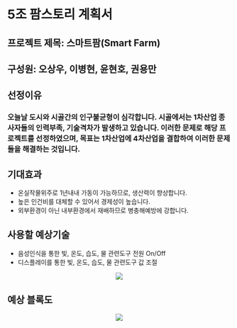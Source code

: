 # 5조 팜스토리 계획서
## 프로젝트 제목: 스마트팜(Smart Farm)
## 구성원: 오상우, 이병현, 윤현호, 권용만




## 선정이유
### 오늘날 도시와 시골간의 인구불균형이 심각합니다. 시골에서는 1차산업 종사자들의 인력부족, 기술격차가 발생하고 있습니다. 이러한 문제로 해당 프로젝트를 선정하였으며, 목표는 1차산업에 4차산업을 결합하여 이러한 문제들을 해결하는 것입니다.




## 기대효과
* 온실작물위주로 1년내내 가동이 가능하므로, 생산력이 향상합니다.
* 높은 인건비를 대체할 수 있어서 경제성이 높습니다.
* 외부환경이 아닌 내부환경에서 재배하므로 병충해예방에 강합니다.




## 사용할 예상기술
* 음성인식을 통한 빛, 온도, 습도, 물 관련도구 전원 On/Off
* 디스플레이를 통한 빛, 온도, 습도, 물 관련도구 값 조절

<p align="center">
<img src="https://user-images.githubusercontent.com/61779129/224026774-82cbc40b-573a-47c9-83e2-e7c3a9caa31c.png">
</p>




## 예상 블록도
<p align="center">
<img src="https://user-images.githubusercontent.com/61779129/224741019-2a055fda-b2e6-45db-9e9c-cb98b6e5dcc6.png">
</p>
